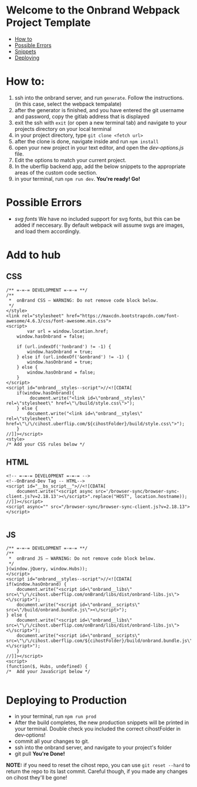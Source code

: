 # Welcome to the Onbrand Webpack Project Template

- [How to](#user-content-how-to)
- [Possible Errors](#user-content-possible-errors)
- [Snippets](#user-content-add-to-hub)
- [Deploying](#user-content-deploying-to-production)




# How to:

1. ssh into the onbrand server, and run `generate`. Follow the instructions. (in this case, select the webpack tempalate)
2. after the generator is finished, and you have entered the git username and password, copy the gitlab address that is displayed
3. exit the ssh with `exit` (or open a new terminal tab) and navigate to your projects directory on your local terminal
4. in your project directory, type `git clone <fetch url>`
5. after the clone is done, navigate inside and run `npm install`
6. open your new project in your text editor, and open the _dev-options.js_ file.
7. Edit the options to match your current project.
8. In the uberflip backend app, add the below snippets to the appropriate areas of the custom code section.
9. in your terminal, run `npm run dev`.
**You're ready! Go!**

# Possible Errors
- *svg fonts* We have no included support for svg fonts, but this can be added if neccesary. By default webpack will assume svgs are images, and load them accordingly. 


# Add to hub 


## CSS
```
/** =-=-= DEVELOPMENT =-=-= **/
/** 
 *  onBrand CSS – WARNING: Do not remove code block below.
 */
</style>
<link rel="stylesheet" href="https://maxcdn.bootstrapcdn.com/font-awesome/4.6.3/css/font-awesome.min.css">
<script>
        var url = window.location.href;
    window.hasOnbrand = false;

    if (url.indexOf('?onbrand') != -1) {
        window.hasOnbrand = true;
    } else if (url.indexOf('&onbrand') != -1) {
        window.hasOnbrand = true;
    } else {
        window.hasOnbrand = false;
    }
</script>
<script id="onbrand__styles--script">//<![CDATA[
    if(window.hasOnbrand){
         document.write("<link id=\"onbrand__styles\" rel=\"stylesheet\" href=\"\/build/style.css\">");
    } else {
        document.write("<link id=\"onbrand__styles\" rel=\"stylesheet\" href=\"\/\/cihost.uberflip.com/${cihostFolder}/build/style.css\">");
    }
//]]></script>
<style>
/* Add your CSS rules below */

```

## HTML
```
<!-- =-=-= DEVELOPMENT =-=-= -->
<!--OnBrand-Dev Tag -- HTML-->
<script id="__bs_script__">//<![CDATA[
    document.write("<script async src='/browser-sync/browser-sync-client.js?v=2.18.13'><\/script>".replace("HOST", location.hostname));
//]]></script>
<script async="" src="/browser-sync/browser-sync-client.js?v=2.18.13"></script>


```


## JS
```
/** =-=-= DEVELOPMENT =-=-= **/
/** 
 *  onBrand JS – WARNING: Do not remove code block below.
 */
}(window.jQuery, window.Hubs));
</script>
<script id="onbrand__styles--script">//<![CDATA[
if(window.hasOnbrand) {
    document.write("<script id=\"onbrand__libs\" src=\"\/\/cihost.uberflip.com/onBrand/libs/dist/onbrand-libs.js\"><\/script>");
    document.write("<script id=\"onbrand__scripts\" src=\"/build/onbrand.bundle.js\"><\/script>");
} else {
    document.write("<script id=\"onbrand__libs\" src=\"\/\/cihost.uberflip.com/onBrand/libs/dist/onbrand-libs.js\"><\/script>");
    document.write("<script id=\"onbrand__scripts\" src=\"\/\/cihost.uberflip.com/${cihostFolder}/build/onbrand.bundle.js\"><\/script>");
    }
//]]></script>
<script>
(function($, Hubs, undefined) {
/*  Add your JavaScript below */
	
```


# Deploying to Production

- in your terminal, run `npm run prod`
- After the build completes, the new production snippets will be printed in your terminal. Double check you included the correct cihostFolder in dev-options!
- commit all your changes to git.
- ssh into the onbrand server, and navigate to your project's folder
- git pull
**You're Done!**

**NOTE:** if you need to reset the cihost repo, you can use `git reset --hard` to return the repo to its last commit. Careful though, if you made any changes on cihost they'll be gone!

